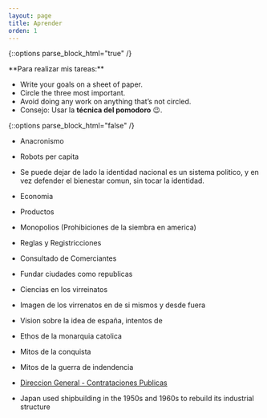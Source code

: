 ```yaml
---
layout: page
title: Aprender
orden: 1
---
```


{::options parse_block_html="true" /}

<div class="message"> 
**Para realizar mis tareas:**

- Write your goals on a sheet of paper.     
- Circle the three most important. 
- Avoid doing any work on anything that’s not circled.
- Consejo: Usar la **técnica del pomodoro** 😉.

</div>

{::options parse_block_html="false" /}

<!--more-->

- Anacronismo

- Robots per capita

- Se puede dejar de lado la identidad nacional es un sistema politico, y en vez defender el bienestar comun, sin tocar la identidad.

- Economia
- Productos
- Monopolios (Prohibiciones de la siembra en america)
- Reglas y Registricciones
- Consultado de Comerciantes

- Fundar ciudades como republicas
- Ciencias  en los virreinatos
- Imagen de los virrenatos en de si mismos y desde fuera
- Vision sobre la idea de españa, intentos de

- Ethos de la monarquia catolica

- Mitos de la conquista
- Mitos de la guerra de indendencia
- [Direccion General - Contrataciones Publicas](https://www.dgcp.gob.do/)

- Japan used shipbuilding in the 1950s and 1960s to rebuild its industrial structure